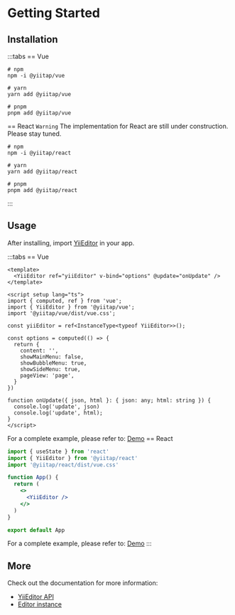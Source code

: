 # Getting Started

## Installation

:::tabs
== Vue
```shell
# npm
npm -i @yiitap/vue

# yarn
yarn add @yiitap/vue

# pnpm
pnpm add @yiitap/vue
```
== React
`Warning` The implementation for React are still under construction. Please stay tuned.

```shell
# npm
npm -i @yiitap/react

# yarn
yarn add @yiitap/react

# pnpm
pnpm add @yiitap/react
```
:::

## Usage

After installing, import [YiiEditor]() in your app.

:::tabs
== Vue
```vue
<template>
  <YiiEditor ref="yiiEditor" v-bind="options" @update="onUpdate" />
</template>

<script setup lang="ts">
import { computed, ref } from 'vue';
import { YiiEditor } from '@yiitap/vue';
import '@yiitap/vue/dist/vue.css';

const yiiEditor = ref<InstanceType<typeof YiiEditor>>();

const options = computed(() => {
  return {
    content: '',
    showMainMenu: false,
    showBubbleMenu: true,
    showSideMenu: true,
    pageView: 'page',
  }
})

function onUpdate({ json, html }: { json: any; html: string }) {
  console.log('update', json)
  console.log('update', html);
}
</script>
```
For a complete example, please refer to: [Demo](https://github.com/yiitap/yiitap/blob/main/apps/vue/src/components/Demo.vue)
== React
```jsx typescript
import { useState } from 'react'
import { YiiEditor } from '@yiitap/react'
import '@yiitap/react/dist/vue.css'

function App() {
  return (
    <>
      <YiiEditor />
    </>
  )
}

export default App
```
For a complete example, please refer to: [Demo](https://github.com/yiitap/yiitap/blob/main/apps/react/src/App.jsx)
:::

## More

Check out the documentation for more information:
- [YiiEditor API](/api/component/vue/yii-editor) 
- [Editor instance](https://tiptap.dev/docs/editor/api/editor)
